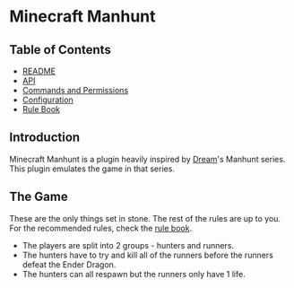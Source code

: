 # Minecraft Manhunt
## Table of Contents
* [README](https://github.com/Radialbog9/MinecraftManhunt/blob/master/README.md)
* [API](https://radialbog9.github.io/MinecraftManhunt/api)
* [Commands and Permissions](https://radialbog9.github.io/MinecraftManhunt/commands)
* [Configuration](https://radialbog9.github.io/MinecraftManhunt/config)
* [Rule Book](https://radialbog9.github.io/MinecraftManhunt/rulebook)

## Introduction
Minecraft Manhunt is a plugin heavily inspired by [Dream](https://www.youtube.com/c/dream)'s Manhunt series.
This plugin emulates the game in that series.

## The Game
These are the only things set in stone. The rest of the rules are up to you. For the recommended rules, check the [rule book](https://radialbog9.github.io/MinecraftManhunt/rulebook).
* The players are split into 2 groups - hunters and runners.
* The hunters have to try and kill all of the runners before the runners defeat the Ender Dragon.
* The hunters can all respawn but the runners only have 1 life.
